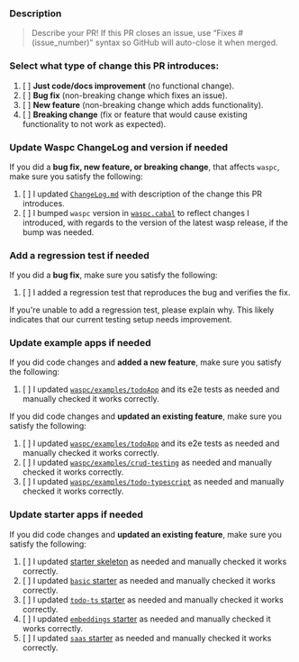 ### Description

> Describe your PR! If this PR closes an issue, use “Fixes #(issue_number)" syntax so GitHub will auto-close it when merged.

### Select what type of change this PR introduces:

1. [ ] **Just code/docs improvement** (no functional change).
2. [ ] **Bug fix** (non-breaking change which fixes an issue).
3. [ ] **New feature** (non-breaking change which adds functionality).
4. [ ] **Breaking change** (fix or feature that would cause existing functionality to not work as expected).

### Update Waspc ChangeLog and version if needed

If you did a **bug fix, new feature, or breaking change**, that affects `waspc`, make sure you satisfy the following:

1. [ ] I updated [`ChangeLog.md`](https://github.com/wasp-lang/wasp/blob/main/waspc/ChangeLog.md) with description of the change this PR introduces.
2. [ ] I bumped `waspc` version in [`waspc.cabal`](https://github.com/wasp-lang/wasp/blob/main/waspc/waspc.cabal) to reflect changes I introduced, with regards to the version of the latest wasp release, if the bump was needed.

### Add a regression test if needed

If you did a **bug fix**, make sure you satisfy the following:

1. [ ] I added a regression test that reproduces the bug and verifies the fix.

If you're unable to add a regression test, please explain why.
This likely indicates that our current testing setup needs improvement.

### Update example apps if needed

If you did code changes and **added a new feature**, make sure you satisfy the following:

1. [ ] I updated [`waspc/examples/todoApp`](https://github.com/wasp-lang/wasp/tree/main/waspc/examples/todoApp) and its e2e tests as needed and manually checked it works correctly.

If you did code changes and **updated an existing feature**, make sure you satisfy the following:

1. [ ] I updated [`waspc/examples/todoApp`](https://github.com/wasp-lang/wasp/tree/main/waspc/examples/todoApp) and its e2e tests as needed and manually checked it works correctly.
2. [ ] I updated [`waspc/examples/crud-testing`](https://github.com/wasp-lang/wasp/tree/main/waspc/examples/crud-testing) as needed and manually checked it works correctly.
3. [ ] I updated [`waspc/examples/todo-typescript`](https://github.com/wasp-lang/wasp/tree/main/waspc/examples/todo-typescript) as needed and manually checked it works correctly.

### Update starter apps if needed

If you did code changes and **updated an existing feature**, make sure you satisfy the following:

1. [ ] I updated [starter skeleton](https://github.com/wasp-lang/wasp/tree/main/waspc/data/Cli/templates/skeleton) as needed and manually checked it works correctly.
2. [ ] I updated [`basic` starter](https://github.com/wasp-lang/wasp/tree/main/waspc/data/Cli/templates/basic) as needed and manually checked it works correctly.
3. [ ] I updated [`todo-ts` starter](https://github.com/wasp-lang/starters/tree/dev/todo-ts) as needed and manually checked it works correctly.
4. [ ] I updated [`embeddings` starter](https://github.com/wasp-lang/starters/tree/dev/embeddings) as needed and manually checked it works correctly.
5. [ ] I updated [`saas` starter](https://github.com/wasp-lang/open-saas/tree/main/template) as needed and manually checked it works correctly.
